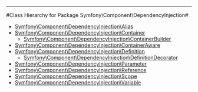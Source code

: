 - - -

#Class Hierarchy for Package Symfony\Component\DependencyInjection#<ul>
<li><a href="https://github.com/JeyDotC/Hirudo-docs/blob/master/symfony/component/dependencyinjection/Alias.md">Symfony\Component\DependencyInjection\Alias</a></li>
<li><a href="https://github.com/JeyDotC/Hirudo-docs/blob/master/symfony/component/dependencyinjection/Container.md">Symfony\Component\DependencyInjection\Container</a><ul>
<li><a href="https://github.com/JeyDotC/Hirudo-docs/blob/master/symfony/component/dependencyinjection/ContainerBuilder.md">Symfony\Component\DependencyInjection\ContainerBuilder</a></li>
</ul>
</li>
<li><a href="https://github.com/JeyDotC/Hirudo-docs/blob/master/symfony/component/dependencyinjection/ContainerAware.md">Symfony\Component\DependencyInjection\ContainerAware</a></li>
<li><a href="https://github.com/JeyDotC/Hirudo-docs/blob/master/symfony/component/dependencyinjection/Definition.md">Symfony\Component\DependencyInjection\Definition</a><ul>
<li><a href="https://github.com/JeyDotC/Hirudo-docs/blob/master/symfony/component/dependencyinjection/DefinitionDecorator.md">Symfony\Component\DependencyInjection\DefinitionDecorator</a></li>
</ul>
</li>
<li><a href="https://github.com/JeyDotC/Hirudo-docs/blob/master/symfony/component/dependencyinjection/Parameter.md">Symfony\Component\DependencyInjection\Parameter</a></li>
<li><a href="https://github.com/JeyDotC/Hirudo-docs/blob/master/symfony/component/dependencyinjection/Reference.md">Symfony\Component\DependencyInjection\Reference</a></li>
<li><a href="https://github.com/JeyDotC/Hirudo-docs/blob/master/symfony/component/dependencyinjection/Scope.md">Symfony\Component\DependencyInjection\Scope</a></li>
<li><a href="https://github.com/JeyDotC/Hirudo-docs/blob/master/symfony/component/dependencyinjection/Variable.md">Symfony\Component\DependencyInjection\Variable</a></li>
</ul>
